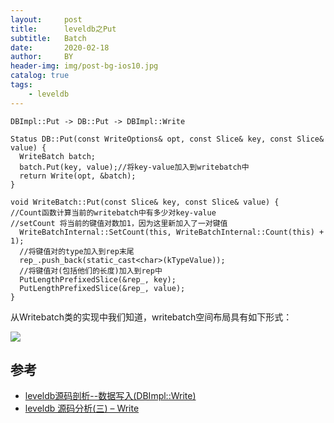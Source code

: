 ```yaml
---
layout:     post
title:      leveldb之Put
subtitle:   Batch
date:       2020-02-18
author:     BY
header-img: img/post-bg-ios10.jpg
catalog: true
tags:
    - leveldb
---
```




```objc
DBImpl::Put -> DB::Put -> DBImpl::Write
```
```objc
Status DB::Put(const WriteOptions& opt, const Slice& key, const Slice& value) {
  WriteBatch batch;  
  batch.Put(key, value);//将key-value加入到writebatch中
  return Write(opt, &batch);
}
```

```objc
void WriteBatch::Put(const Slice& key, const Slice& value) {
//Count函数计算当前的writebatch中有多少对key-value
//setCount 将当前的键值对数加1，因为这里新加入了一对键值
  WriteBatchInternal::SetCount(this, WriteBatchInternal::Count(this) + 1);
  //将键值对的type加入到rep末尾
  rep_.push_back(static_cast<char>(kTypeValue));
  //将键值对(包括他们的长度)加入到rep中
  PutLengthPrefixedSlice(&rep_, key);
  PutLengthPrefixedSlice(&rep_, value);
}
```
从Writebatch类的实现中我们知道，writebatch空间布局具有如下形式：

![](https://img-blog.csdn.net/20170327120724033?watermark/2/text/aHR0cDovL2Jsb2cuY3Nkbi5uZXQvU3dhcnR6MjAxNQ==/font/5a6L5L2T/fontsize/400/fill/I0JBQkFCMA==/dissolve/70/gravity/SouthEast)


## 参考
- [leveldb源码剖析--数据写入(DBImpl::Write)](https://blog.csdn.net/Swartz2015/article/details/66970885)
- [leveldb 源码分析(三) – Write](https://youjiali1995.github.io/storage/leveldb-write/)
